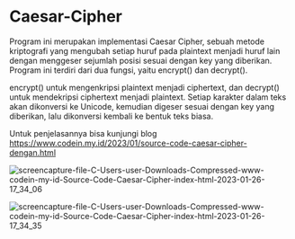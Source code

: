 # Caesar-Cipher
Program ini merupakan implementasi Caesar Cipher, sebuah metode kriptografi yang mengubah setiap huruf pada plaintext menjadi huruf lain dengan menggeser sejumlah posisi sesuai dengan key yang diberikan. Program ini terdiri dari dua fungsi, yaitu encrypt() dan decrypt().

encrypt() untuk mengenkripsi plaintext menjadi ciphertext, dan decrypt() untuk mendekripsi ciphertext menjadi plaintext. Setiap karakter dalam teks akan dikonversi ke Unicode, kemudian digeser sesuai dengan key yang diberikan, lalu dikonversi kembali ke bentuk teks biasa.

Untuk penjelasannya bisa kunjungi blog https://www.codein.my.id/2023/01/source-code-caesar-cipher-dengan.html

![screencapture-file-C-Users-user-Downloads-Compressed-www-codein-my-id-Source-Code-Caesar-Cipher-index-html-2023-01-26-17_34_06](https://user-images.githubusercontent.com/49748619/214815002-14264635-0d37-46b3-849e-6bedf29bef2a.png)

![screencapture-file-C-Users-user-Downloads-Compressed-www-codein-my-id-Source-Code-Caesar-Cipher-index-html-2023-01-26-17_34_35](https://user-images.githubusercontent.com/49748619/214815026-114c7878-aacb-40f2-ab9c-fb4943705df0.png)
